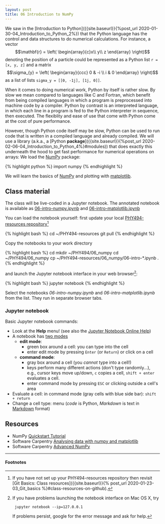 ```yaml
---
layout: post
title: 06 Introduction to NumPy 
---
```


We saw in the
[Introduction to Python]({{site.baseurl}}{%post_url 2020-01-30-04_Introduction_to_Python_2%})
that the Python language has the control and data structures to do
numerical calculations. For instance, a vector $$\mathbf{r} = \left(
\begin{array}{c}x\\ y\\ z \end{array} \right)$$
denoting the position of a particle could be represented as a Python
list `r = [x, y, z]` and a matrix $$\sigma_{y} = \left( \begin{array}{ccc} 0
& -i \\ i & 0 \end{array} \right)$$ as a list of lists `sigma_y =
[[0, -1j], [1j, 0]]`.

When it comes to doing numerical work, Python by itself is rather
slow. By slow we mean compared to languages like C and Fortran, which
benefit from being compiled languages in which a program is
preprocessed into machine code by a compiler. Python by contrast is an
interpreted language, in which each line in a program is fed to the
Python interpreter in sequence, then executed. The flexiblity and ease
of use that come with Python come at the cost of pure performance.

However, though Python code itself may be slow, Python can be used to
run code that is written in a compiled language and already
compiled. We will use a library (a.k.a., a [Python
**package**]({{site.baseurl}}{%post_url 2020-02-06-04_Introduction_to_Python_4%}#modules)) that does exactly
this underneath the hood to get fast performance for numerical
operations on arrays: We load the [NumPy](https://www.numpy.org/)
package:

{% highlight python %}
import numpy
{% endhighlight %}

We will learn the basics of [NumPy](https://www.numpy.org/) and
plotting with [matplotlib](https://matplotlib.org/).

## Class material

The class will be live-coded in a Jupyter notebook. The annotated
notebook is available as
[06-intro-numpy.ipynb]({{site.nbviewer.resources}}/06_numpy/06-intro-numpy.ipynb)
and [06-intro-matplotlib.ipynb]({{site.nbviewer.resources}}/06_numpy/06-intro-matplotlib.ipynb)

You can load the notebook yourself: first update your local
[PHY494-resources repository]({{site.resources.url}})[^0]

{% highlight bash %}
cd ~/PHY494-resources
git pull
{% endhighlight %}

Copy the notebooks to your work directory

{% highlight bash %}
cd
mkdir ~/PHY494/06_numpy
cd ~/PHY494/06_numpy
cp ~/PHY494-resources/06_numpy/06-intro-*.ipynb .
{% endhighlight %}


and launch the Jupyter notebook interface in your web browser[^1]:

{% highlight bash %}
jupyter notebook
{% endhighlight %}

Select the notebooks *06-intro-numpy.ipynb* and
*06-intro-matplotlib.ipynb* from the list. They run in separate
browser tabs.

### Jupyter notebook
Basic Jupyter notebook commands:

* Look at the **Help** menu! (see also the
  [Jupyter Notebook Online Help](http://nbviewer.jupyter.org/github/ipython/ipython/blob/3.x/examples/Notebook/Index.ipynb))
* A notebook has
  [two modes](http://nbviewer.jupyter.org/github/ipython/ipython/blob/3.x/examples/Notebook/Notebook%20Basics.ipynb#Modal-editor)
  * **edit mode**:
    * green box around a cell: you can type into the cell
    * enter edit mode by pressing `Enter` (or `Return`) or click on a
      cell
  * **command mode**:
    * gray box around a cell (you *cannot* type into a cell!)
    * keys perform many different actions (don't type randomly...),
      e.g., cursor keys move up/down, `c` copies a cell, `shift +
      enter` evaluates a cell.
	* enter command mode by pressing `ESC` or clicking outside a
      cell's area
* Evaluate a cell: in command mode (gray cells with blue side bar):  `shift + return`
* Change a cell type: menu (*code* is Python, *Markdown* is text in
  [Markdown](https://help.github.com/articles/getting-started-with-writing-and-formatting-on-github/)
  format)


## Resources
* NumPy [Quickstart Tutorial](https://docs.scipy.org/doc/numpy/user/quickstart.html)
* Software Carpentry
  [Analysing data with numpy and matplotlib](http://swcarpentry.github.io/python-novice-inflammation-2.7/01-numpy.html)
* Software Carpentry
  [Advanced NumPy](http://paris-swc.github.io/advanced-numpy-lesson/index.html)


----------

#### Footnotes

[^0]:

    If you have not set up your PHY494-resources repository then
    revisit [Git Basics: Class resources]({{site.baseurl}}{% post_url
    2020-01-23-03_Git_basics %}#class-resources-on-github).

[^1]:

    If you have problems launching the notebook interface on Mac OS X,
    try

         jupyter notebook --ip=127.0.0.1

    If problems persist, google for the error message and ask for help.

